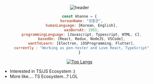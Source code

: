 <div align="center">

![header](https://capsule-render.vercel.app/api?type=waving&color=3545FE&height=300&section=header&text=IwannabeRealnerD's%20git&fontColor=ffffff&fontSize=60)
```javascript
const khanne = {
  koreanName: "정홍관",
  humanLanguage: [Korean, English],
  wasBornAt: 1993,
  programmingLanguage: [Javascript, Typescript, HTML, C],
  basedOn: [React, Redux, NodeJS, VSCode],
  wantToLearn: [Electron, iOSProgramming, Flutter],
  currently : "Working as pen-tester and Love React, TypeScript"
}
```

[![Top Langs](https://github-readme-stats.vercel.app/api/top-langs/?username=IwannabeRealnerD&layout=compact)](https://github.com/anuraghazra/github-readme-stats)
</div>

- Interested in TS/JS Ecosystem :)
- More like.... TS Ecosystem...? LOL
